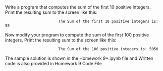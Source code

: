 Write a program that computes the sum of the first 10 positive integers. Print the resulting sum to the screen like this: 

                            The Sum of the first 10 positive integers is: 55

Now modify your program to compute the sum of the first 100 positive integers. Print the resulting sum to the screen like this:
                           
                            The Sum of the 100 positive integers is: 5050

The sample solution is shown in the Homework 9*.ipynb file and Written code is also provided in Homework 9 Code File
